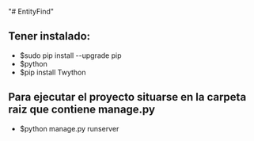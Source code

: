 "# EntityFind"

## Tener instalado:
- $sudo pip install --upgrade pip
- $python
- $pip install Twython


## Para ejecutar el proyecto situarse en la carpeta raiz que contiene manage.py
- $python manage.py runserver
